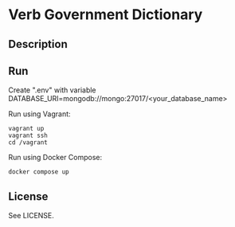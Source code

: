 # Verb Government Dictionary

## Description

## Run

Create ".env" with variable DATABASE_URI=mongodb://mongo:27017/\<your_database_name\>

Run using Vagrant:

```
vagrant up
vagrant ssh
cd /vagrant
```

Run using Docker Compose:
```
docker compose up
```

## License

See LICENSE.
